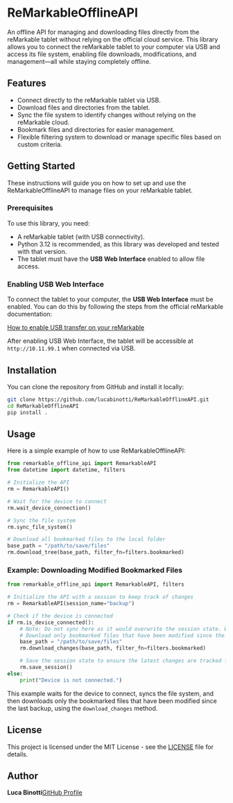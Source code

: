 # ReMarkableOfflineAPI

An offline API for managing and downloading files directly from the reMarkable tablet without relying on the official cloud service. This library allows you to connect the reMarkable tablet to your computer via USB and access its file system, enabling file downloads, modifications, and management—all while staying completely offline.

## Features

- Connect directly to the reMarkable tablet via USB.
- Download files and directories from the tablet.
- Sync the file system to identify changes without relying on the reMarkable cloud.
- Bookmark files and directories for easier management.
- Flexible filtering system to download or manage specific files based on custom criteria.

## Getting Started

These instructions will guide you on how to set up and use the ReMarkableOfflineAPI to manage files on your reMarkable tablet.

### Prerequisites

To use this library, you need:

- A reMarkable tablet (with USB connectivity).
- Python 3.12 is recommended, as this library was developed and tested with that version.
- The tablet must have the **USB Web Interface** enabled to allow file access.

### Enabling USB Web Interface

To connect the tablet to your computer, the **USB Web Interface** must be enabled. You can do this by following the steps from the official reMarkable documentation:

[How to enable USB transfer on your reMarkable](https://support.remarkable.com/s/article/importing-and-exporting-files)

After enabling USB Web Interface, the tablet will be accessible at `http://10.11.99.1` when connected via USB.

## Installation

You can clone the repository from GitHub and install it locally:

```sh
git clone https://github.com/lucabinotti/ReMarkableOfflineAPI.git
cd ReMarkableOfflineAPI
pip install .
```

## Usage

Here is a simple example of how to use ReMarkableOfflineAPI:

```python
from remarkable_offline_api import RemarkableAPI
from datetime import datetime, filters

# Initialize the API
rm = RemarkableAPI()

# Wait for the device to connect
rm.wait_device_connection()

# Sync the file system
rm.sync_file_system()

# Download all bookmarked files to the local folder
base_path = "/path/to/save/files"
rm.download_tree(base_path, filter_fn=filters.bookmarked)
```

### Example: Downloading Modified Bookmarked Files

```python
from remarkable_offline_api import RemarkableAPI, filters

# Initialize the API with a session to keep track of changes
rm = RemarkableAPI(session_name="backup")

# Check if the device is connected
if rm.is_device_connected():
    # Note: Do not sync here as it would overwrite the session state. We want to use the existing session state to track changes.
    # Download only bookmarked files that have been modified since the last backup
    base_path = "/path/to/save/files"
    rm.download_changes(base_path, filter_fn=filters.bookmarked)

    # Save the session state to ensure the latest changes are tracked for future runs
    rm.save_session()
else:
    print("Device is not connected.")
```

This example waits for the device to connect, syncs the file system, and then downloads only the bookmarked files that have been modified since the last backup, using the `download_changes` method.

## License

This project is licensed under the MIT License - see the [LICENSE](LICENSE) file for details.

## Author

**Luca Binotti**[GitHub Profile](https://github.com/lucabinotti)
